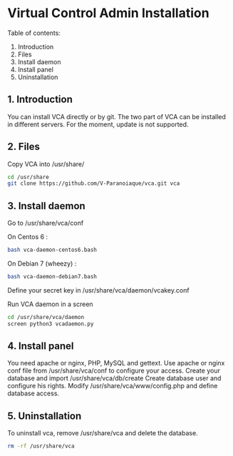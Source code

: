# Virtual Control Admin Installation


Table of contents:

1. Introduction
2. Files
3. Install daemon
4. Install panel
5. Uninstallation


## 1. Introduction


You can install VCA directly or by git. The two part of VCA can be installed
in different servers. For the moment, update is not supported.


## 2. Files


Copy VCA into /usr/share/

```bash
cd /usr/share
git clone https://github.com/V-Paranoiaque/vca.git vca
```


## 3. Install daemon

Go to /usr/share/vca/conf

On Centos 6 :
```bash
bash vca-daemon-centos6.bash
```

On Debian 7 (wheezy) :
```bash
bash vca-daemon-debian7.bash
```

Define your secret key in /usr/share/vca/daemon/vcakey.conf

Run VCA daemon in a screen
```bash
cd /usr/share/vca/daemon
screen python3 vcadaemon.py 
```


## 4. Install panel


You need apache or nginx, PHP, MySQL and gettext.
Use apache or nginx conf file from /usr/share/vca/conf to configure your access.
Create your database and import /usr/share/vca/db/create
Create database user and configure his rights.
Modify /usr/share/vca/www/config.php and define database access.


## 5. Uninstallation


To uninstall vca, remove /usr/share/vca and delete the database.
```bash
rm -rf /usr/share/vca
```
